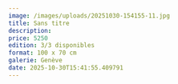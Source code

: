 ```yaml
---
image: /images/uploads/20251030-154155-11.jpg
title: Sans titre
description: 
price: 5250
edition: 3/3 disponibles
format: 100 x 70 cm
galerie: Genève
date: 2025-10-30T15:41:55.409791
---
```

